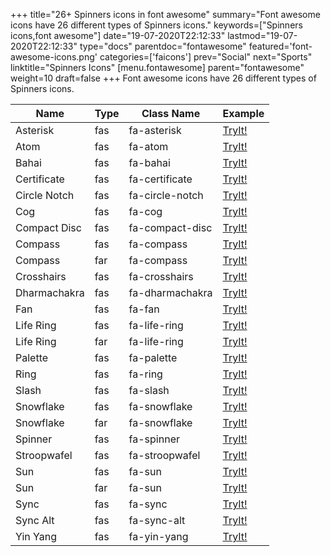 +++
title="26+ Spinners icons in font awesome"
summary="Font awesome icons have 26 different types of Spinners icons."
keywords=["Spinners icons,font awesome"]
date="19-07-2020T22:12:33"
lastmod="19-07-2020T22:12:33"
type="docs"
parentdoc="fontawesome"
featured='font-awesome-icons.png'
categories=['faicons']
prev="Social"
next="Sports"
linktitle="Spinners Icons"
[menu.fontawesome]
parent="fontawesome"
weight=10
draft=false
+++
Font awesome icons have 26 different types of Spinners icons.<div class='table-responsive'><table class='table'><thead><tr><th>Name</th><th>Type</th><th>Class Name</th><th>Example</th></tr></thead><tbody><tr><td><i class="fas fa-asterisk"></i>Asterisk</td><td>fas</td><td>fa-asterisk</td><td><a href='https://www.angularjswiki.com/fontawesome/fa-asterisk/' target='_blank'>TryIt!</a></td></tr><tr><td><i class="fas fa-atom"></i>Atom</td><td>fas</td><td>fa-atom</td><td><a href='https://www.angularjswiki.com/fontawesome/fa-atom/' target='_blank'>TryIt!</a></td></tr><tr><td><i class="fas fa-bahai"></i>Bahai</td><td>fas</td><td>fa-bahai</td><td><a href='https://www.angularjswiki.com/fontawesome/fa-bahai/' target='_blank'>TryIt!</a></td></tr><tr><td><i class="fas fa-certificate"></i>Certificate</td><td>fas</td><td>fa-certificate</td><td><a href='https://www.angularjswiki.com/fontawesome/fa-certificate/' target='_blank'>TryIt!</a></td></tr><tr><td><i class="fas fa-circle-notch"></i>Circle Notch</td><td>fas</td><td>fa-circle-notch</td><td><a href='https://www.angularjswiki.com/fontawesome/fa-circle-notch/' target='_blank'>TryIt!</a></td></tr><tr><td><i class="fas fa-cog"></i>Cog</td><td>fas</td><td>fa-cog</td><td><a href='https://www.angularjswiki.com/fontawesome/fa-cog/' target='_blank'>TryIt!</a></td></tr><tr><td><i class="fas fa-compact-disc"></i>Compact Disc</td><td>fas</td><td>fa-compact-disc</td><td><a href='https://www.angularjswiki.com/fontawesome/fa-compact-disc/' target='_blank'>TryIt!</a></td></tr><tr><td><i class="fas fa-compass"></i>Compass</td><td>fas</td><td>fa-compass</td><td><a href='https://www.angularjswiki.com/fontawesome/fa-compass/' target='_blank'>TryIt!</a></td></tr><tr><td><i class="far fa-compass"></i>Compass</td><td>far</td><td>fa-compass</td><td><a href='https://www.angularjswiki.com/fontawesome/fa-compass/' target='_blank'>TryIt!</a></td></tr><tr><td><i class="fas fa-crosshairs"></i>Crosshairs</td><td>fas</td><td>fa-crosshairs</td><td><a href='https://www.angularjswiki.com/fontawesome/fa-crosshairs/' target='_blank'>TryIt!</a></td></tr><tr><td><i class="fas fa-dharmachakra"></i>Dharmachakra</td><td>fas</td><td>fa-dharmachakra</td><td><a href='https://www.angularjswiki.com/fontawesome/fa-dharmachakra/' target='_blank'>TryIt!</a></td></tr><tr><td><i class="fas fa-fan"></i>Fan</td><td>fas</td><td>fa-fan</td><td><a href='https://www.angularjswiki.com/fontawesome/fa-fan/' target='_blank'>TryIt!</a></td></tr><tr><td><i class="fas fa-life-ring"></i>Life Ring</td><td>fas</td><td>fa-life-ring</td><td><a href='https://www.angularjswiki.com/fontawesome/fa-life-ring/' target='_blank'>TryIt!</a></td></tr><tr><td><i class="far fa-life-ring"></i>Life Ring</td><td>far</td><td>fa-life-ring</td><td><a href='https://www.angularjswiki.com/fontawesome/fa-life-ring/' target='_blank'>TryIt!</a></td></tr><tr><td><i class="fas fa-palette"></i>Palette</td><td>fas</td><td>fa-palette</td><td><a href='https://www.angularjswiki.com/fontawesome/fa-palette/' target='_blank'>TryIt!</a></td></tr><tr><td><i class="fas fa-ring"></i>Ring</td><td>fas</td><td>fa-ring</td><td><a href='https://www.angularjswiki.com/fontawesome/fa-ring/' target='_blank'>TryIt!</a></td></tr><tr><td><i class="fas fa-slash"></i>Slash</td><td>fas</td><td>fa-slash</td><td><a href='https://www.angularjswiki.com/fontawesome/fa-slash/' target='_blank'>TryIt!</a></td></tr><tr><td><i class="fas fa-snowflake"></i>Snowflake</td><td>fas</td><td>fa-snowflake</td><td><a href='https://www.angularjswiki.com/fontawesome/fa-snowflake/' target='_blank'>TryIt!</a></td></tr><tr><td><i class="far fa-snowflake"></i>Snowflake</td><td>far</td><td>fa-snowflake</td><td><a href='https://www.angularjswiki.com/fontawesome/fa-snowflake/' target='_blank'>TryIt!</a></td></tr><tr><td><i class="fas fa-spinner"></i>Spinner</td><td>fas</td><td>fa-spinner</td><td><a href='https://www.angularjswiki.com/fontawesome/fa-spinner/' target='_blank'>TryIt!</a></td></tr><tr><td><i class="fas fa-stroopwafel"></i>Stroopwafel</td><td>fas</td><td>fa-stroopwafel</td><td><a href='https://www.angularjswiki.com/fontawesome/fa-stroopwafel/' target='_blank'>TryIt!</a></td></tr><tr><td><i class="fas fa-sun"></i>Sun</td><td>fas</td><td>fa-sun</td><td><a href='https://www.angularjswiki.com/fontawesome/fa-sun/' target='_blank'>TryIt!</a></td></tr><tr><td><i class="far fa-sun"></i>Sun</td><td>far</td><td>fa-sun</td><td><a href='https://www.angularjswiki.com/fontawesome/fa-sun/' target='_blank'>TryIt!</a></td></tr><tr><td><i class="fas fa-sync"></i>Sync</td><td>fas</td><td>fa-sync</td><td><a href='https://www.angularjswiki.com/fontawesome/fa-sync/' target='_blank'>TryIt!</a></td></tr><tr><td><i class="fas fa-sync-alt"></i>Sync Alt</td><td>fas</td><td>fa-sync-alt</td><td><a href='https://www.angularjswiki.com/fontawesome/fa-sync-alt/' target='_blank'>TryIt!</a></td></tr><tr><td><i class="fas fa-yin-yang"></i>Yin Yang</td><td>fas</td><td>fa-yin-yang</td><td><a href='https://www.angularjswiki.com/fontawesome/fa-yin-yang/' target='_blank'>TryIt!</a></td></tr></tbody></table></div>
